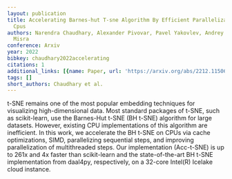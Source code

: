 ```yaml
---
layout: publication
title: Accelerating Barnes-hut T-sne Algorithm By Efficient Parallelization On Multi-core
  Cpus
authors: Narendra Chaudhary, Alexander Pivovar, Pavel Yakovlev, Andrey Gorshkov, Sanchit
  Misra
conference: Arxiv
year: 2022
bibkey: chaudhary2022accelerating
citations: 1
additional_links: [{name: Paper, url: 'https://arxiv.org/abs/2212.11506'}]
tags: []
short_authors: Chaudhary et al.
---
```

t-SNE remains one of the most popular embedding techniques for visualizing
high-dimensional data. Most standard packages of t-SNE, such as scikit-learn,
use the Barnes-Hut t-SNE (BH t-SNE) algorithm for large datasets. However,
existing CPU implementations of this algorithm are inefficient. In this work,
we accelerate the BH t-SNE on CPUs via cache optimizations, SIMD, parallelizing
sequential steps, and improving parallelization of multithreaded steps. Our
implementation (Acc-t-SNE) is up to 261x and 4x faster than scikit-learn and
the state-of-the-art BH t-SNE implementation from daal4py, respectively, on a
32-core Intel(R) Icelake cloud instance.